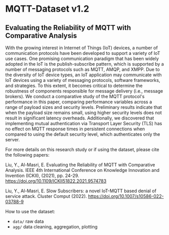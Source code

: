 # MQTT-Dataset v1.2

## Evaluating the Reliability of MQTT with Comparative Analysis<br/>
With the growing interest in Internet of Things (IoT) devices, a number of communication protocols have been developed to support a variety of IoT use cases. One promising communication paradigm that has been widely adopted in the IoT is the publish-subscribe pattern, which is supported by a number of messaging protocols such as MQTT, AMQP, and XMPP. Due to the diversity of IoT device types, an IoT application may communicate with IoT devices using a variety of messaging protocols, software frameworks, and strategies. To this extent, it becomes critical to determine the robustness of components responsible for message delivery (i.e., message brokers). We conduct a comparative study of the MQTT protocol's performance in this paper, comparing performance variables across a range of payload sizes and security levels. Preliminary results indicate that when the payload size remains small, using higher security levels does not result in significant latency overheads. Additionally, we discovered that implementing mutual authentication via Transport Layer Security (TLS) has no effect on MQTT response times in persistent connections when compared to using the default security level, which authenticates only the server.<br/>

For more details on this research study or if using the dataset, please cite the following papers:

Liu, Y., Al-Masri, E. Evaluating the Reliability of MQTT with Comparative Analysis. IEEE 4th International Conference on Knowledge Innovation and Invention (ICKII), (2021), pp. 24-29. https://doi.org/10.1109/ICKII51822.2021.9574783

Liu, Y., Al-Masri, E. Slow Subscribers: a novel IoT-MQTT based denial of service attack. Cluster Comput (2022). https://doi.org/10.1007/s10586-022-03788-9


How to use the dataset:
 - `data/` raw data
 - `agg/` data cleaning, aggregation, plotting
